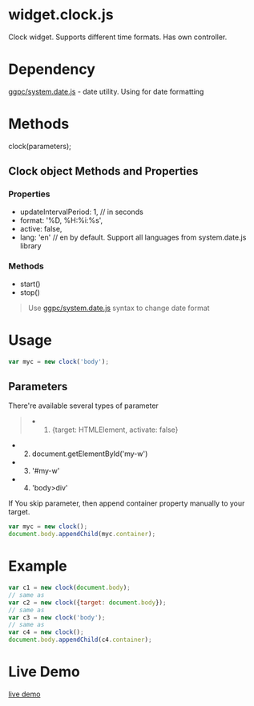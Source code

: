 # widget.clock.js
Clock widget. Supports different time formats. Has own controller.

# Dependency
[ggpc/system.date.js](https://github.com/ggpc/system.date.js) - date utility. Using for date formatting

# Methods

clock(parameters);

## Clock object Methods and Properties
### Properties
- updateIntervalPeriod: 1, // in seconds
- format: '%D, %H:%i:%s',  
- active: false,
- lang: 'en' // en by default. Support all languages from system.date.js library

### Methods
- start()
- stop()

>Use [ggpc/system.date.js](https://github.com/ggpc/system.date.js) syntax to change date format

# Usage

```javascript
var myc = new clock('body');
```

## Parameters
There're available several types of parameter

>- 1. {target: HTMLElement, activate: false}
- 2. document.getElementById('my-w')
- 3. '#my-w'
- 4. 'body>div'

If You skip parameter, then append container property manually to your target.

```javascript
var myc = new clock();
document.body.appendChild(myc.container);
```

# Example
```javascript
var c1 = new clock(document.body);
// same as
var c2 = new clock({target: document.body});
// same as 
var c3 = new clock('body');
// same as
var c4 = new clock();
document.body.appendChild(c4.container);
```

# Live Demo
[live demo](http://gzone.org.ua/files/library/js/widget/Clock/widget.clock.html)
